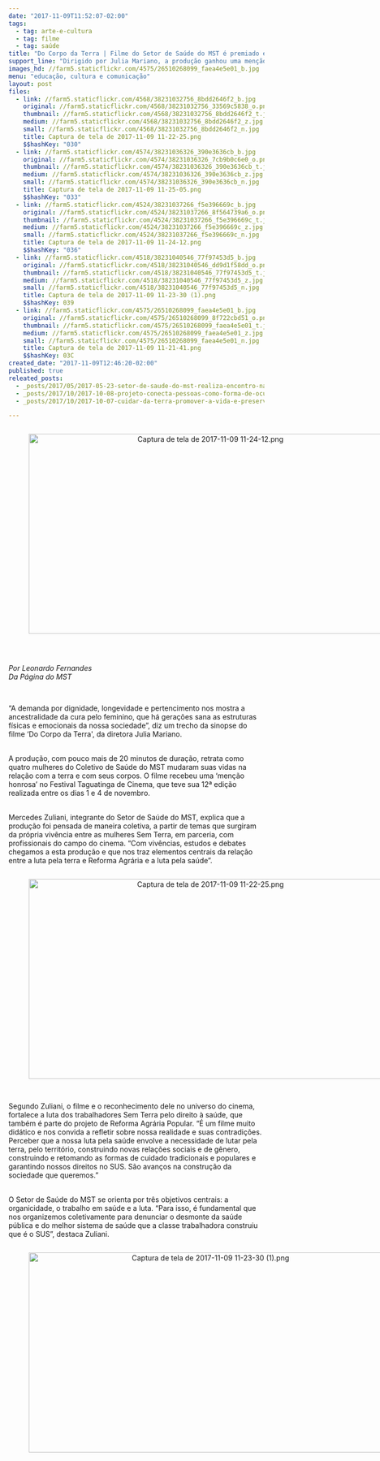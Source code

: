 ```yaml
---
date: "2017-11-09T11:52:07-02:00"
tags:
  - tag: arte-e-cultura
  - tag: filme
  - tag: saúde
title: "Do Corpo da Terra | Filme do Setor de Saúde do MST é premiado em festival\n"
support_line: "Dirigido por Julia Mariano, a produção ganhou uma menção honrosa na 12ª edição do Festival Taguatinga de Cinema, realizado no começo do mês de novembro.\n"
images_hd: //farm5.staticflickr.com/4575/26510268099_faea4e5e01_b.jpg
menu: "educação, cultura e comunicação"
layout: post
files:
  - link: //farm5.staticflickr.com/4568/38231032756_8bdd2646f2_b.jpg
    original: //farm5.staticflickr.com/4568/38231032756_33569c5838_o.png
    thumbnail: //farm5.staticflickr.com/4568/38231032756_8bdd2646f2_t.jpg
    medium: //farm5.staticflickr.com/4568/38231032756_8bdd2646f2_z.jpg
    small: //farm5.staticflickr.com/4568/38231032756_8bdd2646f2_n.jpg
    title: Captura de tela de 2017-11-09 11-22-25.png
    $$hashKey: "030"
  - link: //farm5.staticflickr.com/4574/38231036326_390e3636cb_b.jpg
    original: //farm5.staticflickr.com/4574/38231036326_7cb9b0c6e0_o.png
    thumbnail: //farm5.staticflickr.com/4574/38231036326_390e3636cb_t.jpg
    medium: //farm5.staticflickr.com/4574/38231036326_390e3636cb_z.jpg
    small: //farm5.staticflickr.com/4574/38231036326_390e3636cb_n.jpg
    title: Captura de tela de 2017-11-09 11-25-05.png
    $$hashKey: "033"
  - link: //farm5.staticflickr.com/4524/38231037266_f5e396669c_b.jpg
    original: //farm5.staticflickr.com/4524/38231037266_8f564739a6_o.png
    thumbnail: //farm5.staticflickr.com/4524/38231037266_f5e396669c_t.jpg
    medium: //farm5.staticflickr.com/4524/38231037266_f5e396669c_z.jpg
    small: //farm5.staticflickr.com/4524/38231037266_f5e396669c_n.jpg
    title: Captura de tela de 2017-11-09 11-24-12.png
    $$hashKey: "036"
  - link: //farm5.staticflickr.com/4518/38231040546_77f97453d5_b.jpg
    original: //farm5.staticflickr.com/4518/38231040546_dd9d1f58dd_o.png
    thumbnail: //farm5.staticflickr.com/4518/38231040546_77f97453d5_t.jpg
    medium: //farm5.staticflickr.com/4518/38231040546_77f97453d5_z.jpg
    small: //farm5.staticflickr.com/4518/38231040546_77f97453d5_n.jpg
    title: Captura de tela de 2017-11-09 11-23-30 (1).png
    $$hashKey: 039
  - link: //farm5.staticflickr.com/4575/26510268099_faea4e5e01_b.jpg
    original: //farm5.staticflickr.com/4575/26510268099_8f722cbd51_o.png
    thumbnail: //farm5.staticflickr.com/4575/26510268099_faea4e5e01_t.jpg
    medium: //farm5.staticflickr.com/4575/26510268099_faea4e5e01_z.jpg
    small: //farm5.staticflickr.com/4575/26510268099_faea4e5e01_n.jpg
    title: Captura de tela de 2017-11-09 11-21-41.png
    $$hashKey: 03C
created_date: "2017-11-09T12:46:20-02:00"
published: true
releated_posts:
  - _posts/2017/05/2017-05-23-setor-de-saude-do-mst-realiza-encontro-nacional-no-rio-grande-do-sul.md
  - _posts/2017/10/2017-10-08-projeto-conecta-pessoas-como-forma-de-ocupacao-e-resistencia.md
  - _posts/2017/10/2017-10-07-cuidar-da-terra-promover-a-vida-e-preservar-a-saude.md

---
```

<div style="text-align:center">
<figure class="image" style="display:inline-block"><img alt="Captura de tela de 2017-11-09 11-24-12.png" height="394" src="//farm5.staticflickr.com/4524/38231037266_f5e396669c_b.jpg" width="700" />
<figcaption></figcaption>
</figure>
</div>

<p>&nbsp;</p>

<p><em>Por Leonardo Fernandes<br />
Da P&aacute;gina do MST</em></p>

<p>&nbsp;</p>

<p>&ldquo;A demanda por dignidade, longevidade e pertencimento nos mostra a ancestralidade da cura pelo feminino, que h&aacute; gera&ccedil;&otilde;es sana as estruturas f&iacute;sicas e emocionais da nossa sociedade&rdquo;, diz um trecho da sinopse do filme &lsquo;Do Corpo da Terra&#39;, da diretora Julia Mariano.</p>

<p><br />
A produ&ccedil;&atilde;o, com pouco mais de 20 minutos de dura&ccedil;&atilde;o, retrata como quatro mulheres do Coletivo de Sa&uacute;de do MST mudaram suas vidas na rela&ccedil;&atilde;o com a terra e com seus corpos. O filme recebeu uma &lsquo;men&ccedil;&atilde;o honrosa&rsquo; no Festival Taguatinga de Cinema, que teve sua 12&ordf; edi&ccedil;&atilde;o realizada entre os dias 1 e 4 de novembro.</p>

<p><br />
Mercedes Zuliani, integrante do Setor de Sa&uacute;de do MST, explica que a produ&ccedil;&atilde;o foi pensada de maneira coletiva, a partir de temas que surgiram da pr&oacute;pria viv&ecirc;ncia entre as mulheres Sem Terra, em parceria, com profissionais do campo do cinema. &ldquo;Com viv&ecirc;ncias, estudos e debates chegamos a esta produ&ccedil;&atilde;o e que nos traz elementos centrais da rela&ccedil;&atilde;o entre a luta pela terra e Reforma Agr&aacute;ria e a luta pela sa&uacute;de&rdquo;.</p>

<div style="text-align:center">
<figure class="image" style="display:inline-block"><img alt="Captura de tela de 2017-11-09 11-22-25.png" height="394" src="//farm5.staticflickr.com/4568/38231032756_8bdd2646f2_b.jpg" width="700" />
<figcaption></figcaption>
</figure>
</div>

<p><br />
Segundo Zuliani, o filme e o reconhecimento dele no universo do cinema, fortalece a luta dos trabalhadores Sem Terra pelo direito &agrave; sa&uacute;de, que tamb&eacute;m &eacute; parte do projeto de Reforma Agr&aacute;ria Popular. &ldquo;&Eacute; um filme muito did&aacute;tico e nos convida a refletir sobre nossa realidade e suas contradi&ccedil;&otilde;es. Perceber que a nossa luta pela sa&uacute;de envolve a necessidade de lutar pela terra, pelo territ&oacute;rio, construindo novas rela&ccedil;&otilde;es sociais e de g&ecirc;nero, construindo e retomando as formas de cuidado tradicionais e populares e garantindo nossos direitos no SUS. S&atilde;o avan&ccedil;os na constru&ccedil;&atilde;o da sociedade que queremos.&rdquo;</p>

<p><br />
O Setor de Sa&uacute;de do MST se orienta por tr&ecirc;s objetivos centrais: a organicidade, o trabalho em sa&uacute;de e a luta. &ldquo;Para isso, &eacute; fundamental que nos organizemos coletivamente para denunciar o desmonte da sa&uacute;de p&uacute;blica e do melhor sistema de sa&uacute;de que a classe trabalhadora construiu que &eacute; o SUS&rdquo;, destaca Zuliani.</p>

<div style="text-align:center">
<figure class="image" style="display:inline-block"><img alt="Captura de tela de 2017-11-09 11-23-30 (1).png" height="394" src="//farm5.staticflickr.com/4518/38231040546_77f97453d5_b.jpg" width="700" />
<figcaption></figcaption>
</figure>
</div>
